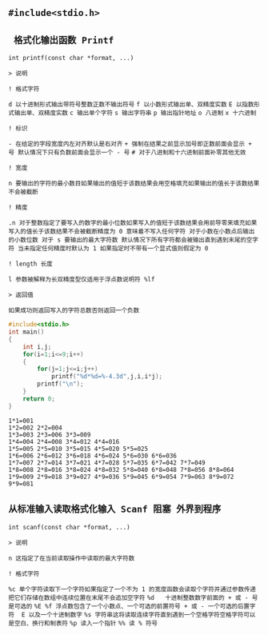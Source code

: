 `#include<stdio.h>`
--

` 格式化输出函数 Printf`
--

`int printf(const char *format, ...)`

`> 说明`

`! 格式字符`

`d 以十进制形式输出带符号整数正数不输出符号` `f 以小数形式输出单、双精度实数` `E 以指数形式输出单、双精度实数` `c 输出单个字符` `s 输出字符串` `p 输出指针地址` `o 八进制` `x 十六进制`

`! 标识`

`- 在给定的字段宽度内左对齐默认是右对齐` `+ 强制在结果之前显示加号即正数前面会显示 + 号 默认情况下只有负数前面会显示一个 - 号` `# 对于八进制和十六进制前面补零其他无效`

`! 宽度`

`n 要输出的字符的最小数目如果输出的值短于该数结果会用空格填充如果输出的值长于该数结果不会被截断`

`! 精度`

`.n 对于整数指定了要写入的数字的最小位数如果写入的值短于该数结果会用前导零来填充如果写入的值长于该数结果不会被截断精度为 0 意味着不写入任何字符 对于小数在小数点后输出的小数位数 对于 s 要输出的最大字符数 默认情况下所有字符都会被输出直到遇到末尾的空字符 当未指定任何精度时默认为 1 如果指定时不带有一个显式值则假定为 0`

`! length 长度`

`l 参数被解释为长双精度型仅适用于浮点数说明符 %lf`

`> 返回值`

`如果成功则返回写入的字符总数否则返回一个负数`

```c
#include<stdio.h>
int main()
{
	int i,j;
	for(i=1;i<=9;i++)
	{
		for(j=1;j<=i;j++)
			printf("%d*%d=%-4.3d",j,i,i*j);
		printf("\n");
	}
	return 0;
}
```

```
1*1=001 
1*2=002 2*2=004 
1*3=003 2*3=006 3*3=009 
1*4=004 2*4=008 3*4=012 4*4=016 
1*5=005 2*5=010 3*5=015 4*5=020 5*5=025 
1*6=006 2*6=012 3*6=018 4*6=024 5*6=030 6*6=036 
1*7=007 2*7=014 3*7=021 4*7=028 5*7=035 6*7=042 7*7=049 
1*8=008 2*8=016 3*8=024 4*8=032 5*8=040 6*8=048 7*8=056 8*8=064 
1*9=009 2*9=018 3*9=027 4*9=036 5*9=045 6*9=054 7*9=063 8*9=072 9*9=081 
```

`从标准输入读取格式化输入 Scanf 阻塞 外界到程序`
--

`int scanf(const char *format, ...)`

`> 说明`

`n 这指定了在当前读取操作中读取的最大字符数`

`! 格式字符`

`%c	单个字符读取下一个字符如果指定了一个不为 1 的宽度函数会读取个字符并通过参数传递把它们存储在数组中连续位置在末尾不会追加空字符` `%d	十进制整数数字前面的 + 或 - 号是可选的` `%E %f 浮点数包含了一个小数点、一个可选的前置符号 + 或 - 一个可选的后置字符  E 以及一个十进制数字` `%s 字符串这将读取连续字符直到遇到一个空格字符空格字符可以是空白、换行和制表符` `%p 读入一个指针` `%% 读 % 符号`
